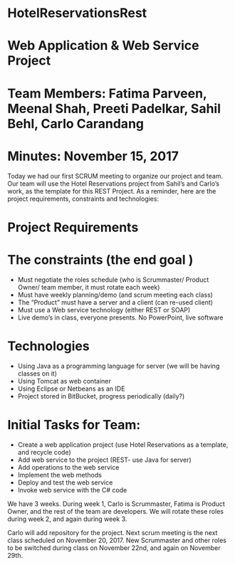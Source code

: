 # HotelReservationsRest

# Web Application & Web Service Project

# Team Members: Fatima Parveen, Meenal Shah, Preeti Padelkar, Sahil Behl, Carlo Carandang

# Minutes: November 15, 2017
Today we had our first SCRUM meeting to organize our project and team. Our team will use the Hotel Reservations project from Sahil’s and Carlo’s work, as the template for this REST Project. As a reminder, here are the project requirements, constraints and technologies:

# Project Requirements
# The constraints (the end goal ) 
* Must negotiate the roles schedule (who is Scrummaster/ Product Owner/ team member, it must rotate each week) 
* Must have weekly planning/demo (and scrum meeting each class) 
* The “Product” must have a server and a client (can re-used client) 
* Must use a Web service technology (either REST or SOAP)
* Live demo’s in class, everyone presents.  No PowerPoint, live software

# Technologies
* Using Java as a programming language for server (we will be having classes on it) 
* Using Tomcat as web container
* Using Eclipse or Netbeans as an IDE
* Project stored in BitBucket, progress periodically (daily?)

# Initial Tasks for Team:
* Create a web application project (use Hotel Reservations as a template, and recycle code)
* Add web service to the project (REST- use Java for server)
* Add operations to the web service
* Implement the web methods
* Deploy and test the web service
* Invoke web service with the C# code

We have 3 weeks. During week 1, Carlo is Scrummaster, Fatima is Product Owner, and the rest of the team are developers. We will rotate these roles during week 2, and again during week 3.

Carlo will add repository for the project. Next scrum meeting is the next class scheduled on November 20, 2017. New Scrummaster and other roles to be switched during class on November 22nd, and again on November 29th.
